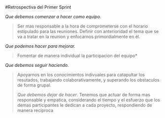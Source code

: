#Retrospectiva del Primer Sprint
>
*Que debemos comenzar a hacer como equipo.*
>Ser mas responsable a la hora de comprometerse con el horario estipulado para las reuniones.
>Definir con anterioridad el tema que se va a tratar en la reunion y enfocarnos primordialmente en él.
>
*Que podemos hacer para mejorar.*
>Fomentar de manera individual la participacion del equipo*
>
*Que debemos seguir haciendo.*
>Apoyarnos en los conocimientos indivuales para catapultar los resutados, trabajando colaborativamente, y superando los obstaculos de forma grupal.
>
>*Que debemos dejar de hacer*.
>Tenemos que actuar de forma mas responsable y empatica, considerando el tiempo y el esfuerzo que los demas participantes le dedican a cada proyecto, respondiendo de manera recíproca
